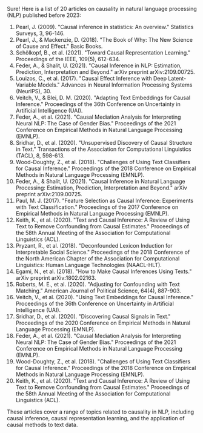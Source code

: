 Sure! Here is a list of 20 articles on causality in natural language processing (NLP) published before 2023:

1. Pearl, J. (2009). "Causal inference in statistics: An overview." Statistics Surveys, 3, 96-146.
2. Pearl, J., & Mackenzie, D. (2018). "The Book of Why: The New Science of Cause and Effect." Basic Books.
3. Schölkopf, B., et al. (2021). "Toward Causal Representation Learning." Proceedings of the IEEE, 109(5), 612-634.
4. Feder, A., & Shalit, U. (2021). "Causal Inference in NLP: Estimation, Prediction, Interpretation and Beyond." arXiv preprint arXiv:2109.00725.
5. Louizos, C., et al. (2017). "Causal Effect Inference with Deep Latent-Variable Models." Advances in Neural Information Processing Systems (NeurIPS), 30.
6. Veitch, V., & Blei, D. M. (2020). "Adapting Text Embeddings for Causal Inference." Proceedings of the 36th Conference on Uncertainty in Artificial Intelligence (UAI).
7. Feder, A., et al. (2021). "Causal Mediation Analysis for Interpreting Neural NLP: The Case of Gender Bias." Proceedings of the 2021 Conference on Empirical Methods in Natural Language Processing (EMNLP).
8. Sridhar, D., et al. (2020). "Unsupervised Discovery of Causal Structure in Text." Transactions of the Association for Computational Linguistics (TACL), 8, 598-613.
9. Wood-Doughty, Z., et al. (2018). "Challenges of Using Text Classifiers for Causal Inference." Proceedings of the 2018 Conference on Empirical Methods in Natural Language Processing (EMNLP).
10. Feder, A., & Shalit, U. (2021). "Causal Inference in Natural Language Processing: Estimation, Prediction, Interpretation and Beyond." arXiv preprint arXiv:2109.00725.
11. Paul, M. J. (2017). "Feature Selection as Causal Inference: Experiments with Text Classification." Proceedings of the 2017 Conference on Empirical Methods in Natural Language Processing (EMNLP).
12. Keith, K., et al. (2020). "Text and Causal Inference: A Review of Using Text to Remove Confounding from Causal Estimates." Proceedings of the 58th Annual Meeting of the Association for Computational Linguistics (ACL).
13. Pryzant, R., et al. (2018). "Deconfounded Lexicon Induction for Interpretable Social Science." Proceedings of the 2018 Conference of the North American Chapter of the Association for Computational Linguistics: Human Language Technologies (NAACL-HLT).
14. Egami, N., et al. (2018). "How to Make Causal Inferences Using Texts." arXiv preprint arXiv:1802.02163.
15. Roberts, M. E., et al. (2020). "Adjusting for Confounding with Text Matching." American Journal of Political Science, 64(4), 887-903.
16. Veitch, V., et al. (2020). "Using Text Embeddings for Causal Inference." Proceedings of the 36th Conference on Uncertainty in Artificial Intelligence (UAI).
17. Sridhar, D., et al. (2020). "Discovering Causal Signals in Text." Proceedings of the 2020 Conference on Empirical Methods in Natural Language Processing (EMNLP).
18. Feder, A., et al. (2021). "Causal Mediation Analysis for Interpreting Neural NLP: The Case of Gender Bias." Proceedings of the 2021 Conference on Empirical Methods in Natural Language Processing (EMNLP).
19. Wood-Doughty, Z., et al. (2018). "Challenges of Using Text Classifiers for Causal Inference." Proceedings of the 2018 Conference on Empirical Methods in Natural Language Processing (EMNLP).
20. Keith, K., et al. (2020). "Text and Causal Inference: A Review of Using Text to Remove Confounding from Causal Estimates." Proceedings of the 58th Annual Meeting of the Association for Computational Linguistics (ACL).

These articles cover a range of topics related to causality in NLP, including causal inference, causal representation learning, and the application of causal methods to text data.